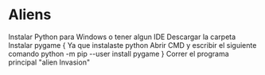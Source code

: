 # Aliens

Instalar Python para Windows o tener algun IDE
Descargar la carpeta
Instalar pygame {
  Ya que instalaste python 
  Abrir CMD y escribir el siguiente comando 
  python -m pip --user install pygame
}
Correr el programa principal "alien Invasion"
